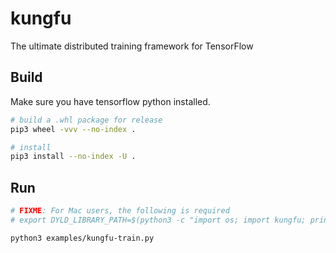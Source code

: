 # kungfu

The ultimate distributed training framework for TensorFlow

## Build

Make sure you have tensorflow python installed.

```bash
# build a .whl package for release
pip3 wheel -vvv --no-index .

# install
pip3 install --no-index -U .
```

## Run

```bash
# FIXME: For Mac users, the following is required
# export DYLD_LIBRARY_PATH=$(python3 -c "import os; import kungfu; print(os.path.dirname(kungfu.__file__))")

python3 examples/kungfu-train.py
```
